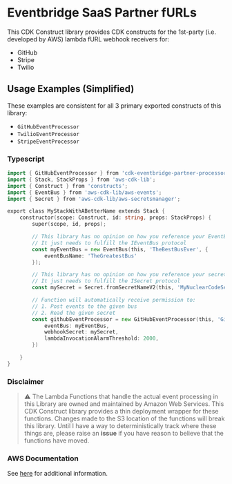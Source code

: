 # Eventbridge SaaS Partner fURLs

This CDK Construct library provides CDK constructs for the 1st-party (i.e. developed by AWS) lambda fURL webhook receivers for:

* GitHub
* Stripe
* Twilio

## Usage Examples (Simplified)

These examples are consistent for all 3 primary exported constructs of this library:

* `GitHubEventProcessor`
* `TwilioEventProcessor`
* `StripeEventProcessor`

### Typescript

```go
import { GitHubEventProcessor } from 'cdk-eventbridge-partner-processors';
import { Stack, StackProps } from 'aws-cdk-lib';
import { Construct } from 'constructs';
import { EventBus } from 'aws-cdk-lib/aws-events';
import { Secret } from 'aws-cdk-lib/aws-secretsmanager';

export class MyStackWithABetterName extends Stack {
    constructor(scope: Construct, id: string, props: StackProps) {
        super(scope, id, props);

        // This library has no opinion on how you reference your EventBus,
        // It just needs to fulfill the IEventBus protocol
        const myEventBus = new EventBus(this, 'TheBestBusEver', {
            eventBusName: 'TheGreatestBus'
        });

        // This library has no opinion on how you reference your secret,
        // It just needs to fulfill the ISecret protocol
        const mySecret = Secret.fromSecretNameV2(this, 'MyNuclearCodeSecret', '/home/recipes/icbm')

        // Function will automatically receive permission to:
        // 1. Post events to the given bus
        // 2. Read the given secret
        const githubEventProcessor = new GitHubEventProcessor(this, 'GitHubProcessor', {
            eventBus: myEventBus,
            webhookSecret: mySecret,
            lambdaInvocationAlarmThreshold: 2000,
        })

    }
}
```

### Disclaimer

> :warning: The Lambda Functions that handle the actual event processing in this Library are owned and maintained by Amazon Web Services. This CDK Construct library provides a thin deployment wrapper for these functions. Changes made to the S3 location of the functions will break this library. Until I have a way to deterministically track where these things are, please raise an **issue** if you have reason to believe that the functions have moved.

### AWS Documentation

See [here](https://docs.aws.amazon.com/eventbridge/latest/userguide/eb-saas-furls.html) for additional information.
